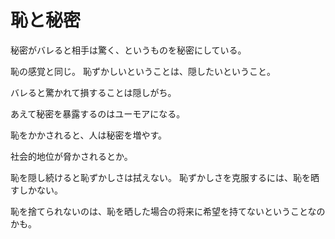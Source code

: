 # 恥と秘密

秘密がバレると相手は驚く、というものを秘密にしている。

恥の感覚と同じ。
恥ずかしいということは、隠したいということ。

バレると驚かれて損することは隠しがち。

あえて秘密を暴露するのはユーモアになる。

恥をかかされると、人は秘密を増やす。

社会的地位が脅かされるとか。

恥を隠し続けると恥ずかしさは拭えない。
恥ずかしさを克服するには、恥を晒すしかない。

恥を捨てられないのは、恥を晒した場合の将来に希望を持てないということなのかも。
